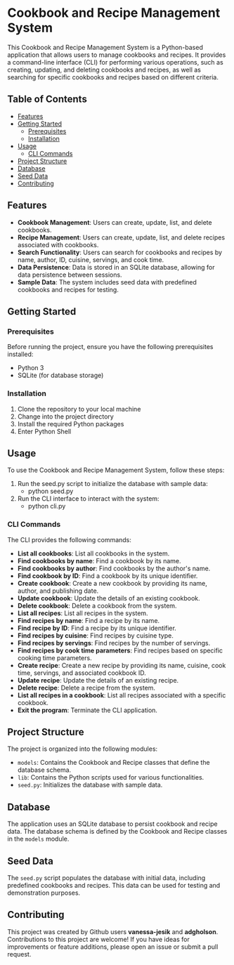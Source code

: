# Cookbook and Recipe Management System

This Cookbook and Recipe Management System is a Python-based application that allows users to manage cookbooks and recipes. It provides a command-line interface (CLI) for performing various operations, such as creating, updating, and deleting cookbooks and recipes, as well as searching for specific cookbooks and recipes based on different criteria.

## Table of Contents

- [Features](#features)
- [Getting Started](#getting-started)
  - [Prerequisites](#prerequisites)
  - [Installation](#installation)
- [Usage](#usage)
  - [CLI Commands](#cli-commands)
- [Project Structure](#project-structure)
- [Database](#database)
- [Seed Data](#seed-data)
- [Contributing](#contributing)

## Features

- **Cookbook Management**: Users can create, update, list, and delete cookbooks.
- **Recipe Management**: Users can create, update, list, and delete recipes associated with cookbooks.
- **Search Functionality**: Users can search for cookbooks and recipes by name, author, ID, cuisine, servings, and cook time.
- **Data Persistence**: Data is stored in an SQLite database, allowing for data persistence between sessions.
- **Sample Data**: The system includes seed data with predefined cookbooks and recipes for testing.

## Getting Started

### Prerequisites

Before running the project, ensure you have the following prerequisites installed:

- Python 3
- SQLite (for database storage)

### Installation

1. Clone the repository to your local machine
2. Change into the project directory
3. Install the required Python packages
4. Enter Python Shell

## Usage

To use the Cookbook and Recipe Management System, follow these steps:

1. Run the seed.py script to initialize the database with sample data:
    - python seed.py
2. Run the CLI interface to interact with the system:
    - python cli.py

### CLI Commands

The CLI provides the following commands:

- **List all cookbooks**: List all cookbooks in the system.
- **Find cookbooks by name**: Find a cookbook by its name.
- **Find cookbooks by author**: Find cookbooks by the author's name.
- **Find cookbook by ID**: Find a cookbook by its unique identifier.
- **Create cookbook**: Create a new cookbook by providing its name, author, and publishing date.
- **Update cookbook**: Update the details of an existing cookbook.
- **Delete cookbook**: Delete a cookbook from the system.
- **List all recipes**: List all recipes in the system.
- **Find recipes by name**: Find a recipe by its name.
- **Find recipe by ID**: Find a recipe by its unique identifier.
- **Find recipes by cuisine**: Find recipes by cuisine type.
- **Find recipes by servings**: Find recipes by the number of servings.
- **Find recipes by cook time parameters**: Find recipes based on specific cooking time parameters.
- **Create recipe**: Create a new recipe by providing its name, cuisine, cook time, servings, and associated cookbook ID.
- **Update recipe**: Update the details of an existing recipe.
- **Delete recipe**: Delete a recipe from the system.
- **List all recipes in a cookbook**: List all recipes associated with a specific cookbook.
- **Exit the program**: Terminate the CLI application.

## Project Structure

The project is organized into the following modules:

- `models`: Contains the Cookbook and Recipe classes that define the database schema.
- `lib`: Contains the Python scripts used for various functionalities.
- `seed.py`: Initializes the database with sample data.

## Database

The application uses an SQLite database to persist cookbook and recipe data. The database schema is defined by the Cookbook and Recipe classes in the `models` module.

## Seed Data

The `seed.py` script populates the database with initial data, including predefined cookbooks and recipes. This data can be used for testing and demonstration purposes.

## Contributing

This project was created by Github users **vanessa-jesik** and **adgholson**. Contributions to this project are welcome! If you have ideas for improvements or feature additions, please open an issue or submit a pull request.